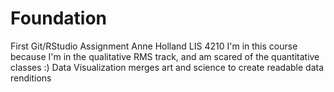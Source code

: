 # Foundation
First Git/RStudio Assignment
Anne Holland LIS 4210
I'm in this course because I'm in the qualitative RMS track, and am scared of the quantitative classes :)
Data Visualization merges art and science to create readable data renditions